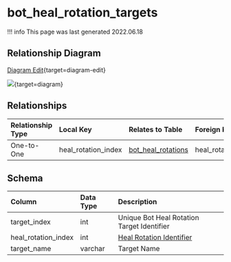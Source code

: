 # bot_heal_rotation_targets

!!! info
	This page was last generated 2022.06.18

## Relationship Diagram

[Diagram Edit](https://mermaid.live/edit#eyJjb2RlIjoiZXJEaWFncmFtXG4gICAgYm90X2hlYWxfcm90YXRpb25fdGFyZ2V0cyB7XG4gICAgICAgIGludHVuc2lnbmVkIGhlYWxfcm90YXRpb25faW5kZXhcbiAgICB9XG4gICAgYm90X2hlYWxfcm90YXRpb25zIHtcbiAgICAgICAgaW50dW5zaWduZWQgYm90X2lkXG4gICAgICAgIGludHVuc2lnbmVkIGhlYWxfcm90YXRpb25faW5kZXhcbiAgICB9XG4gICAgYm90X2hlYWxfcm90YXRpb25fdGFyZ2V0cyB8fC0tb3sgYm90X2hlYWxfcm90YXRpb25zIDogT25lLXRvLU9uZVxuXG4iLCJtZXJtYWlkIjp7InRoZW1lIjoiZGVmYXVsdCJ9LCJ1cGRhdGVFZGl0b3IiOnRydWUsImF1dG9TeW5jIjp0cnVlLCJ1cGRhdGVEaWFncmFtIjp0cnVlfQ==){target=diagram-edit}

[![](https://mermaid.ink/img/eyJjb2RlIjoiZXJEaWFncmFtXG4gICAgYm90X2hlYWxfcm90YXRpb25fdGFyZ2V0cyB7XG4gICAgICAgIGludHVuc2lnbmVkIGhlYWxfcm90YXRpb25faW5kZXhcbiAgICB9XG4gICAgYm90X2hlYWxfcm90YXRpb25zIHtcbiAgICAgICAgaW50dW5zaWduZWQgYm90X2lkXG4gICAgICAgIGludHVuc2lnbmVkIGhlYWxfcm90YXRpb25faW5kZXhcbiAgICB9XG4gICAgYm90X2hlYWxfcm90YXRpb25fdGFyZ2V0cyB8fC0tb3sgYm90X2hlYWxfcm90YXRpb25zIDogT25lLXRvLU9uZVxuXG4iLCJtZXJtYWlkIjp7InRoZW1lIjoiZGVmYXVsdCJ9LCJ1cGRhdGVFZGl0b3IiOnRydWUsImF1dG9TeW5jIjp0cnVlLCJ1cGRhdGVEaWFncmFtIjp0cnVlfQ==)](https://mermaid.ink/img/eyJjb2RlIjoiZXJEaWFncmFtXG4gICAgYm90X2hlYWxfcm90YXRpb25fdGFyZ2V0cyB7XG4gICAgICAgIGludHVuc2lnbmVkIGhlYWxfcm90YXRpb25faW5kZXhcbiAgICB9XG4gICAgYm90X2hlYWxfcm90YXRpb25zIHtcbiAgICAgICAgaW50dW5zaWduZWQgYm90X2lkXG4gICAgICAgIGludHVuc2lnbmVkIGhlYWxfcm90YXRpb25faW5kZXhcbiAgICB9XG4gICAgYm90X2hlYWxfcm90YXRpb25fdGFyZ2V0cyB8fC0tb3sgYm90X2hlYWxfcm90YXRpb25zIDogT25lLXRvLU9uZVxuXG4iLCJtZXJtYWlkIjp7InRoZW1lIjoiZGVmYXVsdCJ9LCJ1cGRhdGVFZGl0b3IiOnRydWUsImF1dG9TeW5jIjp0cnVlLCJ1cGRhdGVEaWFncmFtIjp0cnVlfQ==){target=diagram}


## Relationships

| Relationship Type | Local Key | Relates to Table | Foreign Key |
| :--- | :--- | :--- | :--- |
| One-to-One | heal_rotation_index | [bot_heal_rotations](../../schema/bots/bot_heal_rotations.md) | heal_rotation_index |

## Schema

| Column | Data Type | Description |
| :--- | :--- | :--- |
| target_index | int | Unique Bot Heal Rotation Target Identifier |
| heal_rotation_index | int | [Heal Rotation Identifier](bot_heal_rotations.md) |
| target_name | varchar | Target Name |

